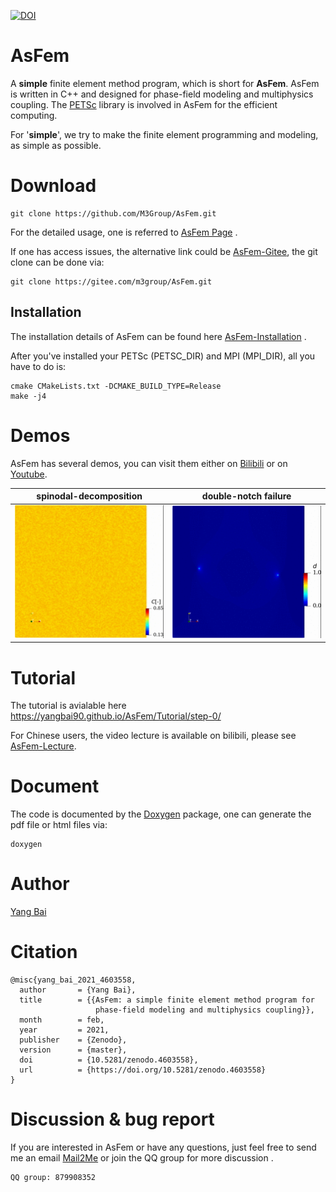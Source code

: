 [![DOI](https://zenodo.org/badge/DOI/10.5281/zenodo.4603558.svg?style=flat-square)](https://doi.org/10.5281/zenodo.4603557)

# AsFem
A **simple** finite element method program, which is short for **AsFem**. AsFem is written in C++ and designed for phase-field modeling and multiphysics coupling. The [PETSc](https://www.mcs.anl.gov/petsc/) library is involved in AsFem for the efficient computing.

For '**simple**', we try to make the finite element programming and modeling, as simple as possible.

# Download
```
git clone https://github.com/M3Group/AsFem.git
```
For the detailed usage, one is referred to [AsFem Page](https://yangbai90.github.io/AsFem/) .

If one has access issues, the alternative link could be [AsFem-Gitee](https://gitee.com/m3group/AsFem.git), the git clone can be done via:
```
git clone https://gitee.com/m3group/AsFem.git
```


## Installation
The installation details of AsFem can be found here [AsFem-Installation](https://yangbai90.github.io/AsFem/install) .

After you've installed your PETSc (PETSC_DIR) and MPI (MPI_DIR), all you have to do is:
```
cmake CMakeLists.txt -DCMAKE_BUILD_TYPE=Release
make -j4
```

# Demos
AsFem has several demos, you can visit them either on [Bilibili](https://space.bilibili.com/100272198/channel/detail?cid=90241) or on [Youtube](https://www.youtube.com/playlist?list=PLVEpIo_wvYmaLPoLjj5Lg93YvYy9flkN8).

spinodal-decomposition              |  double-notch failure
:-------------------------:|:-------------------------:
![](figures/CahnHilliard.gif)      |  ![](figures/DoubleNotch.gif)

# Tutorial
The tutorial is avialable here https://yangbai90.github.io/AsFem/Tutorial/step-0/

For Chinese users, the video lecture is available on bilibili, please see [AsFem-Lecture](https://space.bilibili.com/100272198/channel/detail?cid=193605).

# Document
The code is documented by the [Doxygen](https://www.doxygen.nl/index.html) package, one can generate the pdf file or html files via:
```
doxygen
```

# Author
[Yang Bai](https://yangbai90.github.io/)


# Citation
```
@misc{yang_bai_2021_4603558,
  author       = {Yang Bai},
  title        = {{AsFem: a simple finite element method program for
                   phase-field modeling and multiphysics coupling}},
  month        = feb,
  year         = 2021,
  publisher    = {Zenodo},
  version      = {master},
  doi          = {10.5281/zenodo.4603558},
  url          = {https://doi.org/10.5281/zenodo.4603558}
}
```

# Discussion & bug report
If you are interested in AsFem or have any questions, just feel free to send me an email [Mail2Me](mailto:yangbai90@outlook.com) or join the QQ group for more discussion .
```
QQ group: 879908352
```
